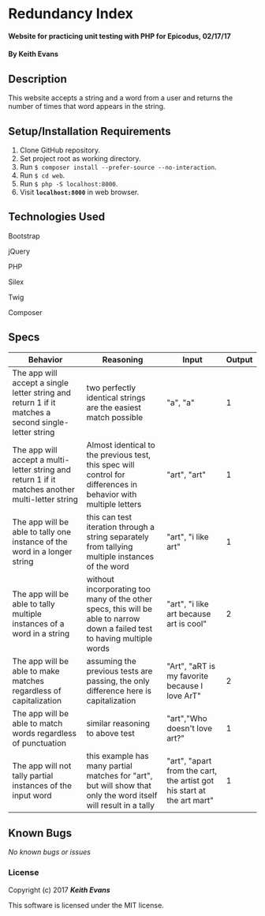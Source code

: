 # Redundancy Index

#### Website for practicing unit testing with PHP for Epicodus, 02/17/17

#### By Keith Evans

## Description

This website accepts a string and a word from a user and returns the number of times that word appears in the string.


## Setup/Installation Requirements
1. Clone GitHub repository.
2. Set project root as working directory.
3. Run `$ composer install --prefer-source --no-interaction`.
4. Run `$ cd web`.
5. Run `$ php -S localhost:8000`.
6. Visit **`localhost:8000`** in web browser.


## Technologies Used

Bootstrap

jQuery

PHP

Silex

Twig

Composer

## Specs

|Behavior|Reasoning|Input|Output|
|--------|---------|-----|------|
|The app will accept a single letter string and return 1 if it matches a second single-letter string|two perfectly identical strings are the easiest match possible|"a", "a"|1|
|The app will accept a multi-letter string and return 1 if it matches another multi-letter string|Almost identical to the previous test, this spec will control for differences in behavior with multiple letters|"art", "art"|1|
|The app will be able to tally one instance of the word in a longer string|this can test iteration through a string separately from tallying multiple instances of the word|"art", "i like art"|1|
|The app will be able to tally multiple instances of a word in a string|without incorporating too many of the other specs, this will be able to narrow down a failed test to having multiple words|"art", "i like art because art is cool"|2|
|The app will be able to make matches regardless of capitalization|assuming the previous tests are passing, the only difference here is capitalization|"Art", "aRT is my favorite because I love ArT"|2|
|The app will be able to match words regardless of punctuation|similar reasoning to above test|"art","Who doesn't love art?"|1|
|The app will not tally partial instances of the input word|this example has many partial matches for "art", but will show that only the word itself will result in a tally|"art", "apart from the cart, the artist got his start at the art mart"|1|


## Known Bugs

_No known bugs or issues_

### License

Copyright (c) 2017 _**Keith Evans**_

This software is licensed under the MIT license.
